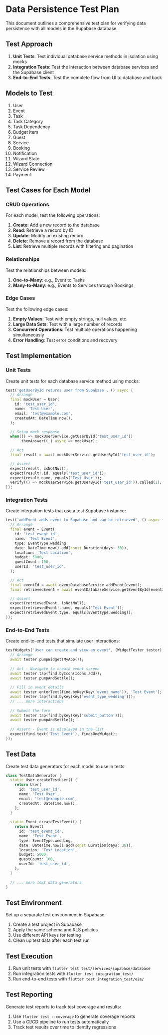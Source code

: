 # Data Persistence Test Plan

This document outlines a comprehensive test plan for verifying data persistence with all models in the Supabase database.

## Test Approach

1. **Unit Tests**: Test individual database service methods in isolation using mocks
2. **Integration Tests**: Test the interaction between database services and the Supabase client
3. **End-to-End Tests**: Test the complete flow from UI to database and back

## Models to Test

1. User
2. Event
3. Task
4. Task Category
5. Task Dependency
6. Budget Item
7. Guest
8. Service
9. Booking
10. Notification
11. Wizard State
12. Wizard Connection
13. Service Review
14. Payment

## Test Cases for Each Model

### CRUD Operations

For each model, test the following operations:

1. **Create**: Add a new record to the database
2. **Read**: Retrieve a record by ID
3. **Update**: Modify an existing record
4. **Delete**: Remove a record from the database
5. **List**: Retrieve multiple records with filtering and pagination

### Relationships

Test the relationships between models:

1. **One-to-Many**: e.g., Event to Tasks
2. **Many-to-Many**: e.g., Events to Services through Bookings

### Edge Cases

Test the following edge cases:

1. **Empty Values**: Test with empty strings, null values, etc.
2. **Large Data Sets**: Test with a large number of records
3. **Concurrent Operations**: Test multiple operations happening simultaneously
4. **Error Handling**: Test error conditions and recovery

## Test Implementation

### Unit Tests

Create unit tests for each database service method using mocks:

```dart
test('getUserById returns user from Supabase', () async {
  // Arrange
  final mockUser = User(
    id: 'test_user_id',
    name: 'Test User',
    email: 'test@example.com',
    createdAt: DateTime.now(),
  );

  // Setup mock response
  when(() => mockUserService.getUserById('test_user_id'))
      .thenAnswer((_) async => mockUser);

  // Act
  final result = await mockUserService.getUserById('test_user_id');

  // Assert
  expect(result, isNotNull);
  expect(result!.id, equals('test_user_id'));
  expect(result.name, equals('Test User'));
  verify(() => mockUserService.getUserById('test_user_id')).called(1);
});
```

### Integration Tests

Create integration tests that use a test Supabase instance:

```dart
test('addEvent adds event to Supabase and can be retrieved', () async {
  // Arrange
  final event = Event(
    id: 'test_event_id',
    name: 'Test Event',
    type: EventType.wedding,
    date: DateTime.now().add(const Duration(days: 30)),
    location: 'Test Location',
    budget: 5000,
    guestCount: 100,
    userId: 'test_user_id',
  );

  // Act
  final eventId = await eventDatabaseService.addEvent(event);
  final retrievedEvent = await eventDatabaseService.getEventById(eventId);

  // Assert
  expect(retrievedEvent, isNotNull);
  expect(retrievedEvent!.name, equals('Test Event'));
  expect(retrievedEvent.type, equals(EventType.wedding));
});
```

### End-to-End Tests

Create end-to-end tests that simulate user interactions:

```dart
testWidgets('User can create and view an event', (WidgetTester tester) async {
  // Arrange
  await tester.pumpWidget(MyApp());
  
  // Act - Navigate to create event screen
  await tester.tap(find.byIcon(Icons.add));
  await tester.pumpAndSettle();
  
  // Fill in event details
  await tester.enterText(find.byKey(Key('event_name')), 'Test Event');
  await tester.tap(find.byKey(Key('event_type_wedding')));
  // ... more interactions
  
  // Submit the form
  await tester.tap(find.byKey(Key('submit_button')));
  await tester.pumpAndSettle();
  
  // Assert - Event is displayed in the list
  expect(find.text('Test Event'), findsOneWidget);
});
```

## Test Data

Create test data generators for each model to use in tests:

```dart
class TestDataGenerator {
  static User createTestUser() {
    return User(
      id: 'test_user_id',
      name: 'Test User',
      email: 'test@example.com',
      createdAt: DateTime.now(),
    );
  }
  
  static Event createTestEvent() {
    return Event(
      id: 'test_event_id',
      name: 'Test Event',
      type: EventType.wedding,
      date: DateTime.now().add(const Duration(days: 30)),
      location: 'Test Location',
      budget: 5000,
      guestCount: 100,
      userId: 'test_user_id',
    );
  }
  
  // ... more test data generators
}
```

## Test Environment

Set up a separate test environment in Supabase:

1. Create a test project in Supabase
2. Apply the same schema and RLS policies
3. Use different API keys for testing
4. Clean up test data after each test run

## Test Execution

1. Run unit tests with `flutter test test/services/supabase/database`
2. Run integration tests with `flutter test integration_test/`
3. Run end-to-end tests with `flutter test integration_test/e2e/`

## Test Reporting

Generate test reports to track test coverage and results:

1. Use `flutter test --coverage` to generate coverage reports
2. Use a CI/CD pipeline to run tests automatically
3. Track test results over time to identify regressions
